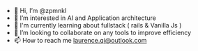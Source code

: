 - 👋 Hi, I’m @zpmnkl
- 👀 I’m interested in AI and Application architecture
- 🌱 I'm currently learning about fullstack ( rails & Vanilla Js )
- 💞️ I’m looking to collaborate on any tools to improve efficiency
- 📫 How to reach me laurence.qi@outlook.com

<!---
zpmnkl/zpmnkl is a ✨ special ✨ repository because its `README.md` (this file) appears on your GitHub profile.
You can click the Preview link to take a look at your changes.
--->
